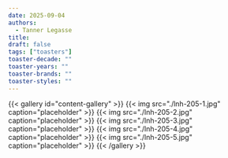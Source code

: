 ```yaml
---
date: 2025-09-04
authors:
  - Tanner Legasse
title: 
draft: false
tags: ["toasters"]
toaster-decade: ""
toaster-years: ""
toaster-brands: ""
toaster-styles: ""
---
```

{{< gallery id="content-gallery" >}}
  {{< img src="./lnh-205-1.jpg" caption="placeholder" >}}
  {{< img src="./lnh-205-2.jpg" caption="placeholder" >}}
  {{< img src="./lnh-205-3.jpg" caption="placeholder" >}}
  {{< img src="./lnh-205-4.jpg" caption="placeholder" >}}
  {{< img src="./lnh-205-5.jpg" caption="placeholder" >}}
{{< /gallery >}}
